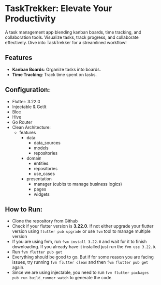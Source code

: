 # TaskTrekker: Elevate Your Productivity  
A task management app blending kanban boards, time tracking, and collaboration tools. 
Visualize tasks, track progress, and collaborate effectively. Dive into TaskTrekker for a 
streamlined workflow!

## Features
- **Kanban Boards**: Organize tasks into boards.
- **Time Tracking**: Track time spent on tasks.

## Configuration:
- Flutter: 3.22.0
- Injectable & GetIt
- Bloc
- Hive
- Go Router
- Clean Architecture:
   - features
      - data
          - data_sources
          - models
          - repositories
      - domain
          - entities
          - repositories
          - use_cases
      - presentation
          - manager (cubits to manage business logics)
          - pages
          - widgets

## How to Run:
- Clone the repository from Github
- Check if your flutter version is **3.22.0**. If not either upgrade your flutter version using `flutter pub upgrade` or use `fvm` tool to manage multiple version
- If you are using fvm, run `fvm install 3.22.0` and wait for it to finish downloading. If you already have it installed just run the `fvm use 3.22.0`.
- Run `fvm flutter pub get`
- Everything should be good to go. But if for some reason you are facing issues, try running `fvm flutter clean` and then `fvm flutter pub get` again.
- Since we are using injectable, you need to run `fvm flutter packages pub run build_runner watch` to generate the code.


